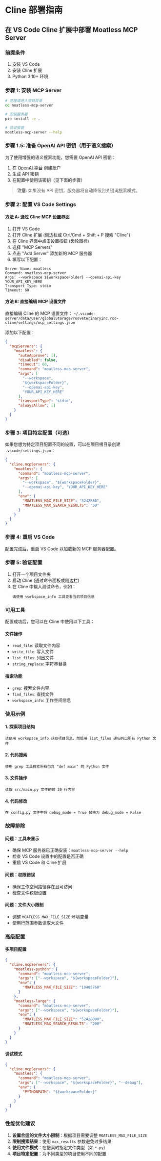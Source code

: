 # Cline 部署指南

## 在 VS Code Cline 扩展中部署 Moatless MCP Server

### 前提条件

1. 安装 VS Code
2. 安装 Cline 扩展
3. Python 3.10+ 环境

### 步骤 1: 安装 MCP Server

```bash
# 克隆或进入项目目录
cd moatless-mcp-server

# 安装服务器
pip install -e .

# 验证安装
moatless-mcp-server --help
```

### 步骤 1.5: 准备 OpenAI API 密钥（用于语义搜索）

为了使用增强的语义搜索功能，您需要 OpenAI API 密钥：

1. 在 [OpenAI 平台](https://platform.openai.com/) 创建账户
2. 生成 API 密钥
3. 在配置中使用该密钥（见下面的步骤）

> **注意**: 如果没有 API 密钥，服务器将自动降级到关键词搜索模式。

### 步骤 2: 配置 VS Code Settings

#### 方法 A: 通过 Cline MCP 设置界面

1. 打开 VS Code
2. 打开 Cline 扩展 (侧边栏或 Ctrl/Cmd + Shift + P 搜索 "Cline")
3. 在 Cline 界面中点击设置按钮 (齿轮图标)
4. 选择 "MCP Servers" 
5. 点击 "Add Server" 添加新的 MCP 服务器
6. 填写以下配置：

```
Server Name: moatless
Command: moatless-mcp-server
Args: --workspace ${workspaceFolder} --openai-api-key YOUR_API_KEY_HERE
Transport Type: stdio
Timeout: 60
```

#### 方法 B: 直接编辑 MCP 设置文件

直接编辑 Cline 的 MCP 设置文件：
`~/.vscode-server/data/User/globalStorage/rooveterinaryinc.roo-cline/settings/mcp_settings.json`

添加以下配置：

```json
{
  "mcpServers": {
    "moatless": {
      "autoApprove": [],
      "disabled": false,
      "timeout": 60,
      "command": "moatless-mcp-server",
      "args": [
        "--workspace",
        "${workspaceFolder}",
        "--openai-api-key",
        "YOUR_API_KEY_HERE"
      ],
      "transportType": "stdio",
      "alwaysAllow": []
    }
  }
}
```

### 步骤 3: 项目特定配置（可选）

如果您想为特定项目配置不同的设置，可以在项目根目录创建 `.vscode/settings.json`：

```json
{
  "cline.mcpServers": {
    "moatless": {
      "command": "moatless-mcp-server",
      "args": [
        "--workspace", "${workspaceFolder}",
        "--openai-api-key", "YOUR_API_KEY_HERE"
      ],
      "env": {
        "MOATLESS_MAX_FILE_SIZE": "5242880",
        "MOATLESS_MAX_SEARCH_RESULTS": "50"
      }
    }
  }
}
```

### 步骤 4: 重启 VS Code

配置完成后，重启 VS Code 以加载新的 MCP 服务器配置。

### 步骤 5: 验证配置

1. 打开一个项目文件夹
2. 启动 Cline (通过命令面板或侧边栏)
3. 在 Cline 中输入测试命令，例如：
   ```
   请使用 workspace_info 工具查看当前项目信息
   ```

### 可用工具

配置成功后，您可以在 Cline 中使用以下工具：

#### 文件操作
- `read_file`: 读取文件内容
- `write_file`: 写入文件
- `list_files`: 列出文件
- `string_replace`: 字符串替换

#### 搜索功能
- `grep`: 搜索文件内容
- `find_files`: 查找文件
- `workspace_info`: 工作空间信息

### 使用示例

#### 1. 探索项目结构
```
请使用 workspace_info 获取项目信息，然后用 list_files 递归列出所有 Python 文件
```

#### 2. 代码搜索
```
使用 grep 工具搜索所有包含 "def main" 的 Python 文件
```

#### 3. 文件操作
```
读取 src/main.py 文件的前 20 行内容
```

#### 4. 代码修改
```
在 config.py 文件中将 debug_mode = True 替换为 debug_mode = False
```

### 故障排除

#### 问题：工具未显示
- 确保 MCP 服务器已正确安装：`moatless-mcp-server --help`
- 检查 VS Code 设置中的配置是否正确
- 重启 VS Code 和 Cline 扩展

#### 问题：权限错误
- 确保工作空间路径存在且可访问
- 检查文件权限设置

#### 问题：文件大小限制
- 调整 `MOATLESS_MAX_FILE_SIZE` 环境变量
- 使用行范围参数读取大文件

### 高级配置

#### 多项目配置
```json
{
  "cline.mcpServers": {
    "moatless-python": {
      "command": "moatless-mcp-server",
      "args": ["--workspace", "${workspaceFolder}"],
      "env": {
        "MOATLESS_MAX_FILE_SIZE": "10485760"
      }
    },
    "moatless-large": {
      "command": "moatless-mcp-server", 
      "args": ["--workspace", "${workspaceFolder}"],
      "env": {
        "MOATLESS_MAX_FILE_SIZE": "52428800",
        "MOATLESS_MAX_SEARCH_RESULTS": "200"
      }
    }
  }
}
```

#### 调试模式
```json
{
  "cline.mcpServers": {
    "moatless": {
      "command": "moatless-mcp-server",
      "args": ["--workspace", "${workspaceFolder}", "--debug"],
      "env": {
        "PYTHONPATH": "${workspaceFolder}"
      }
    }
  }
}
```

### 性能优化建议

1. **设置合适的文件大小限制**：根据项目需要调整 `MOATLESS_MAX_FILE_SIZE`
2. **限制搜索结果**：使用 `max_results` 参数避免过多结果
3. **使用文件模式**：在搜索时指定文件类型（如 `*.py`）
4. **项目特定配置**：为不同类型的项目使用不同的配置